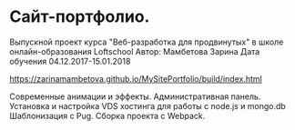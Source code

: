 # Сайт-портфолио.
Выпускной проект курса  "Веб-разработка для продвинутых" в школе онлайн-образования Loftschool
Автор: Мамбетова Зарина
Дата обучения 04.12.2017-15.01.2018

https://zarinamambetova.github.io/MySitePortfolio/build/index.html

Современные анимации и эффекты.
Административная панель.
Установка и настройка VDS хостинга для работы с node.js и mongo.db
Шаблонизация с Pug.
Сборка проекта с Webpack.

